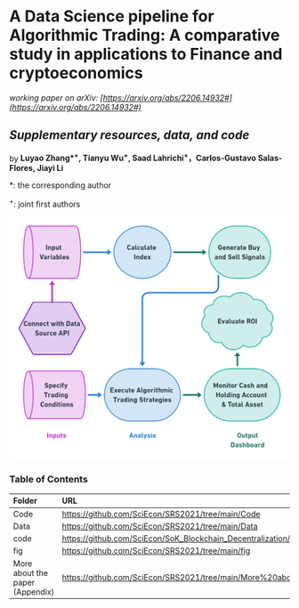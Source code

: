 # A Data Science pipeline for Algorithmic Trading: A comparative study in applications to Finance and cryptoeconomics
*working paper on arXiv: [https://arxiv.org/abs/2206.14932#](https://arxiv.org/abs/2206.14932#)*

## *Supplementary resources, data, and code*

by **Luyao Zhang\*<sup>+</sup>, Tianyu Wu<sup>+</sup>, Saad Lahrichi<sup>+</sup>，Carlos-Gustavo Salas-Flores, Jiayi Li**

\*: the corresponding author

<sup>+</sup>: joint first authors

![A Data Science pipeline for Algorithmic Trading: A comparative study in applications to Finance and cryptoeconomics](https://github.com/SciEcon/SRS2021/blob/main/fig/fig1.png)


### Table of Contents

|   **Folder**   | **URL** | 
|:------------|:---------|
| Code| https://github.com/SciEcon/SRS2021/tree/main/Code|   
| Data| https://github.com/SciEcon/SRS2021/tree/main/Data |  
|code |  https://github.com/SciEcon/SoK_Blockchain_Decentralization/tree/main/code |  
|fig|https://github.com/SciEcon/SRS2021/tree/main/fig | 
|More about the paper (Appendix)|https://github.com/SciEcon/SRS2021/tree/main/More%20about%20the%20paper| 
